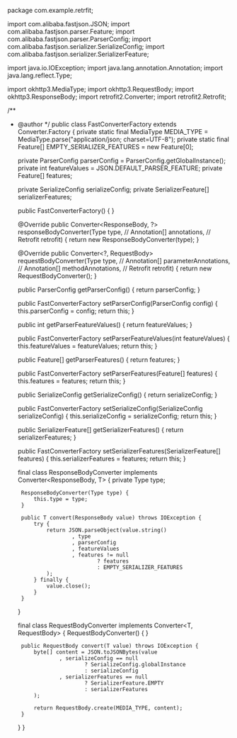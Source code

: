 package com.example.retrfit;
 
import com.alibaba.fastjson.JSON;
import com.alibaba.fastjson.parser.Feature;
import com.alibaba.fastjson.parser.ParserConfig;
import com.alibaba.fastjson.serializer.SerializeConfig;
import com.alibaba.fastjson.serializer.SerializerFeature;
 
import java.io.IOException;
import java.lang.annotation.Annotation;
import java.lang.reflect.Type;
 
import okhttp3.MediaType;
import okhttp3.RequestBody;
import okhttp3.ResponseBody;
import retrofit2.Converter;
import retrofit2.Retrofit;
 
/**
 * @author
 */
public class FastConverterFactory extends Converter.Factory {
    private static final MediaType MEDIA_TYPE = MediaType.parse("application/json; charset=UTF-8");
    private static final Feature[] EMPTY_SERIALIZER_FEATURES = new Feature[0];
 
    private ParserConfig parserConfig = ParserConfig.getGlobalInstance();
    private int featureValues = JSON.DEFAULT_PARSER_FEATURE;
    private Feature[] features;
 
    private SerializeConfig serializeConfig;
    private SerializerFeature[] serializerFeatures;
 
    public FastConverterFactory() {
    }
 
    @Override
    public Converter<ResponseBody, ?> responseBodyConverter(Type type, //
                                                            Annotation[] annotations, //
                                                            Retrofit retrofit) {
        return new ResponseBodyConverter<ResponseBody>(type);
    }
 
    @Override
    public Converter<?, RequestBody> requestBodyConverter(Type type, //
                                                          Annotation[] parameterAnnotations, //
                                                          Annotation[] methodAnnotations, //
                                                          Retrofit retrofit) {
        return new RequestBodyConverter<RequestBody>();
    }
 
    public ParserConfig getParserConfig() {
        return parserConfig;
    }
 
    public FastConverterFactory setParserConfig(ParserConfig config) {
        this.parserConfig = config;
        return this;
    }
 
    public int getParserFeatureValues() {
        return featureValues;
    }
 
    public FastConverterFactory setParserFeatureValues(int featureValues) {
        this.featureValues = featureValues;
        return this;
    }
 
    public Feature[] getParserFeatures() {
        return features;
    }
 
    public FastConverterFactory setParserFeatures(Feature[] features) {
        this.features = features;
        return this;
    }
 
    public SerializeConfig getSerializeConfig() {
        return serializeConfig;
    }
 
    public FastConverterFactory setSerializeConfig(SerializeConfig serializeConfig) {
        this.serializeConfig = serializeConfig;
        return this;
    }
 
    public SerializerFeature[] getSerializerFeatures() {
        return serializerFeatures;
    }
 
    public FastConverterFactory setSerializerFeatures(SerializerFeature[] features) {
        this.serializerFeatures = features;
        return this;
    }
 
    final class ResponseBodyConverter<T> implements Converter<ResponseBody, T> {
        private Type type;
 
        ResponseBodyConverter(Type type) {
            this.type = type;
        }
 
        public T convert(ResponseBody value) throws IOException {
            try {
                return JSON.parseObject(value.string()
                        , type
                        , parserConfig
                        , featureValues
                        , features != null
                                ? features
                                : EMPTY_SERIALIZER_FEATURES
                );
            } finally {
                value.close();
            }
        }
    }
 
    final class RequestBodyConverter<T> implements Converter<T, RequestBody> {
        RequestBodyConverter() {
        }
 
        public RequestBody convert(T value) throws IOException {
            byte[] content = JSON.toJSONBytes(value
                    , serializeConfig == null
                            ? SerializeConfig.globalInstance
                            : serializeConfig
                    , serializerFeatures == null
                            ? SerializerFeature.EMPTY
                            : serializerFeatures
            );
 
            return RequestBody.create(MEDIA_TYPE, content);
        }
    }
}
